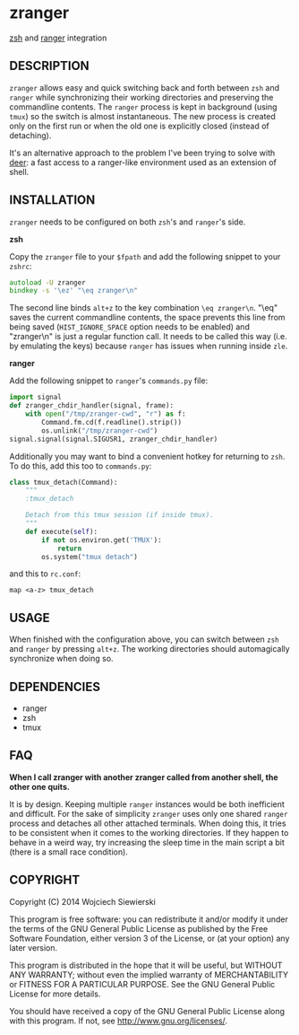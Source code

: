 zranger
=======

[zsh](http://www.zsh.org/) and [ranger](http://ranger.nongnu.org/) integration

DESCRIPTION
-----------

`zranger` allows easy and quick switching back and forth between `zsh`
and `ranger` while synchronizing their working directories and
preserving the commandline contents. The `ranger` process is kept in
background (using `tmux`) so the switch is almost instantaneous. The
new process is created only on the first run or when the old one is
explicitly closed (instead of detaching).

It's an alternative approach to the problem I've been trying to solve
with [deer](https://github.com/vifon/deer): a fast access to a
ranger-like environment used as an extension of shell.

INSTALLATION
------------

`zranger` needs to be configured on both `zsh`'s and `ranger`'s side.

**zsh**

Copy the `zranger` file to your `$fpath` and add the following snippet
to your `zshrc`:

```zsh
autoload -U zranger
bindkey -s '\ez' "\eq zranger\n"
```

The second line binds `alt+z` to the key combination `\eq zranger\n`.
"\eq" saves the current commandline contents, the space prevents this
line from being saved (`HIST_IGNORE_SPACE` option needs to be enabled)
and "zranger\n" is just a regular function call. It needs to be called
this way (i.e. by emulating the keys) because `ranger` has issues when
running inside `zle`.

**ranger**

Add the following snippet to `ranger`'s `commands.py` file:

```python
import signal
def zranger_chdir_handler(signal, frame):
    with open("/tmp/zranger-cwd", "r") as f:
        Command.fm.cd(f.readline().strip())
        os.unlink("/tmp/zranger-cwd")
signal.signal(signal.SIGUSR1, zranger_chdir_handler)
```

Additionally you may want to bind a convenient hotkey for returning to
`zsh`. To do this, add this too to `commands.py`:

```python
class tmux_detach(Command):
    """
    :tmux_detach

    Detach from this tmux session (if inside tmux).
    """
    def execute(self):
        if not os.environ.get('TMUX'):
            return
        os.system("tmux detach")
```

and this to `rc.conf`:

    map <a-z> tmux_detach

USAGE
-----

When finished with the configuration above, you can switch between
`zsh` and `ranger` by pressing `alt+z`. The working directories should
automagically synchronize when doing so.

DEPENDENCIES
------------

* ranger
* zsh
* tmux

FAQ
---

**When I call zranger with another zranger called from another shell,
  the other one quits.**

It is by design. Keeping multiple `ranger` instances would be both
inefficient and difficult. For the sake of simplicity `zranger` uses
only one shared `ranger` process and detaches all other attached
terminals. When doing this, it tries to be consistent when it comes to
the working directories. If they happen to behave in a weird way, try
increasing the sleep time in the main script a bit (there is a small
race condition).

COPYRIGHT
---------

Copyright (C) 2014  Wojciech Siewierski

This program is free software: you can redistribute it and/or modify
it under the terms of the GNU General Public License as published by
the Free Software Foundation, either version 3 of the License, or
(at your option) any later version.

This program is distributed in the hope that it will be useful,
but WITHOUT ANY WARRANTY; without even the implied warranty of
MERCHANTABILITY or FITNESS FOR A PARTICULAR PURPOSE.  See the
GNU General Public License for more details.

You should have received a copy of the GNU General Public License
along with this program.  If not, see <http://www.gnu.org/licenses/>.
